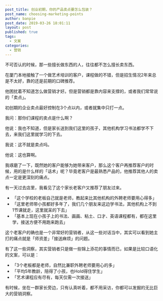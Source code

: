 ```yaml
---
post_title: 创业初期，你的产品卖点要怎么包装？
post_name: choosing-marketing-points
author: banpie
post_date: 2019-03-26 18:01:11
layout: post
published: true
tags:
  - 文案
categories:
  - 营销
---
```



不可否认的时候，那一些擅长做东西的人，往往都不怎么擅长卖东西。

在厦门本地接触了一个做艺术培训的客户，课程做的不错，但是招生情况2年来总是不太好，靠的还是前期的口碑推荐。

他困扰着不知道怎么做营销才好。但是营销都是靠内容来支撑的，或者我们常常说的「卖点」。

初创期的企业卖点最好控制在3个点以内，或者就集中只打一点。

我问：那你们课程的卖点是什么啊？

他说：我也不知道，但是家长送到我们这里的孩子，其他机构学习书法都学不下去，来我们这里就学习的下去。

我说：这不就是卖点吗。

他说：这也算啊。

我琢磨了一下，既然她的客户能够为她带来客户，那么这个客户再推荐客户的时候，用的是什么样的「话术」呢？毕竟老客户是最熟悉产品的，他推荐其他人的卖点一定是更深刻的痛点。

有一天过去店里，我看见了这个家长老客户又推荐了朋友过来。
* 「这个学校的老板自己就是老师，教起来比其他机构的外聘老师要用心得多」
* 「这里老师带小孩都好多年了，我们几个朋友来这边学书法，其他机构上不到1节课就走，这里就呆的下去」
* 「基本上现在小孩子上的书法、画画、粘土、口才、英语课程都有，都在这里学，接送方便不用跑来跑去」

这个老客户的确也是一个非常好的营销者，从这一些对话当中，其实可以看到她主打的痛点就是「师资差」「接送麻烦」的问题。

有了这一些洞察，其实营销者只是做一些锦上添花的事情而已，如果是比较口语化的文案，可以是：

* 「3个老板都是老师，自然比兼职外聘老师要用心的多」
* 「平均5年教龄，陪得了小孩，也Hold得住学生」
* 「艺术课程应有尽有，每天仅需一次接送」

有时候，坐在一群家长旁边，只有认真听着，都不用采访，你都可以发掘的无比巨大的营销洞察。



